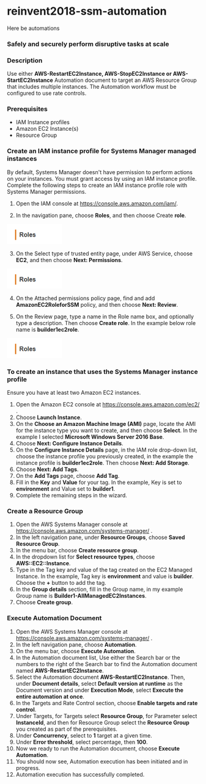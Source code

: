 # reinvent2018-ssm-automation

Here be automations

### Safely and securely perform disruptive tasks at scale

### Description
Use either **AWS-RestartEC2Instance, AWS-StopEC2Instance or AWS-StartEC2Instance** Automation document to target an AWS Resource Group that includes multiple instances. The Automation workflow must be configured to use rate controls. 

### Prerequisites

- IAM Instance profiles
- Amazon EC2 Instance(s)
- Resource Group

### Create an IAM instance profile for Systems Manager managed instances
By default, Systems Manager doesn't have permission to perform actions on your instances. You must grant access by using an IAM instance profile. Complete the following steps to create an IAM instance profile role with Systems Manager permissions.

1.	Open the IAM console at https://console.aws.amazon.com/iam/.

2.	In the navigation pane, choose **Roles**, and then choose Create **role**.

![iam_roles](images/IAMRoles.png)

3.	On the Select type of trusted entity page, under AWS Service, choose **EC2**, and then choose **Next: Permissions**.

![iam_roles](images/IAMRoles.png)

4.	On the Attached permissions policy page, find and add **AmazonEC2RoleforSSM** policy, and then choose **Next: Review**.

5.	On the Review page, type a name in the Role name box, and optionally type a description. Then choose **Create role**. In the example below role name is **builder1ec2role**.

![iam_roles](images/IAMRoles.png)

### To create an instance that uses the Systems Manager instance profile
Ensure you have at least two Amazon EC2 instances.	

1.	Open the Amazon EC2 console at https://console.aws.amazon.com/ec2/ .
2.	Choose **Launch Instance**.
3.	On the **Choose an Amazon Machine Image (AMI)** page, locate the AMI for the instance type you want to create, and then choose **Select**. In the example I selected **Microsoft Windows Server 2016 Base**.
4.	Choose **Next: Configure Instance Details**.
5.	On the **Configure Instance Details** page, in the IAM role drop-down list, choose the instance profile you previously created, in the example the instance profile is **builder1ec2role**. Then choose **Next: Add Storage**.
6.	Choose **Next: Add Tags**.
7.	On the **Add Tags** page, choose **Add Tag**.
8.	Fill in the **Key** and **Value** for your tag. In the example, Key is set to **environment** and Value set to **builder1**.
9.	Complete the remaining steps in the wizard.

### Create a Resource Group

1.	Open the AWS Systems Manager console at https://console.aws.amazon.com/systems-manager/ .
2.	In the left navigation pane, under **Resource Groups**, choose **Saved Resource Group**.
3.	In the menu bar, choose **Create resource group**.
4.	In the dropdown list for **Select resource types**, choose **AWS::EC2::Instance**.
5.	Type in the Tag key and value of the tag created on the EC2 Managed Instance. In the example, Tag key is **environment** and value is **builder**. Choose the **+** button to add the tag.
6.	In the **Group details** section, fill in the Group name, in my example Group name is **Builder1-AllManagedEC2Instances**. 
7.	Choose **Create group**.

### Execute Automation Document

1.	Open the AWS Systems Manager console at https://console.aws.amazon.com/systems-manager/ .
2.	In the left navigation pane, choose **Automation**.
3.	On the menu bar, choose **Execute Automation**.
4.	In the Automation document list, Use either the Search bar or the numbers to the right of the Search bar to find the Automation document named **AWS-RestartEC2Instance**.
5.	Select the Automation document **AWS-RestartEC2Instance**. Then, under **Document details**, select **Default version at runtime** as the Document version and under **Execution Mode**, select **Execute the entire automation at once**. 
6.	In the Targets and Rate Control section, choose **Enable targets and rate control**.
7.	Under Targets, for Targets select **Resource Group**, for Parameter select **InstanceId**, and then for Resource Group select the **Resource Group** you created as part of the prerequisites. 
8.	Under **Concurrency**, select to **1** target at a given time. 
9.	Under **Error threshold**, select percentage, then **100**.
10.	Now we ready to run the Automation document, choose **Execute Automation**.
11.	You should now see, Automation execution has been initiated and in progress. 
12.	Automation execution has successfully completed. 
